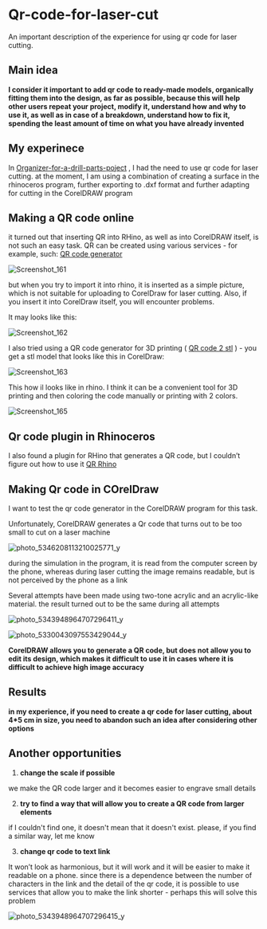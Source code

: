 # Qr-code-for-laser-cut
An important description of the experience for using qr code for laser cutting.  

## Main idea

**I consider it important to add qr code to ready-made models, organically fitting them into the design, as far as possible, because this will help other users repeat your project, modify it, understand how and why to use it, as well as in case of a breakdown, understand how to fix it, spending the least amount of time on what you have already invented**    

## My experinece

In  [Organizer-for-a-drill-parts-poject](https://github.com/m2415146/Organizer-for-a-drill-parts) , I had the need to use qr code for laser cutting. at the moment, I am using a combination of creating a surface in the rhinoceros program, further exporting to .dxf format and further adapting for cutting in the CorelDRAW program  

## Making a QR code online  

it turned out that inserting QR into RHino, as well as into CorelDRAW itself, is not such an easy task. QR can be created using various services - for example, such:
[QR code generator](http://qrcoder.ru/?t=1/)  

![Screenshot_161](https://github.com/user-attachments/assets/a5599b44-f21e-4453-97b3-9b0385bd0bb2)  

but when you try to import it into rhino, it is inserted as a simple picture, which is not suitable for uploading to CorelDraw for laser cutting. Also, if you insert it into CorelDraw itself, you will encounter problems.  

It may looks like this:  

![Screenshot_162](https://github.com/user-attachments/assets/4a574b18-ec77-4304-b82f-dde4c58323a7)  

I also tried using a QR code generator for 3D printing ( [QR code 2 stl](https://printer.tools/qrcode2stl/#shareQR-eyJ0ZXh0IjoiaHR0cHM6Ly9naXRodWIuY29tL20yNDE1MTQ2L09yZ2FuaXplci1mb3ItYS1kcmlsbC1wYXJ0cyJ9) )   - you get a stl model that looks like this in CorelDraw:  

![Screenshot_163](https://github.com/user-attachments/assets/84d09db4-c195-4440-b6fe-c042b681db0a)  

This how il looks like in rhino. I think it can be a convenient tool for 3D printing and then coloring the code manually or printing with 2 colors.  

![Screenshot_165](https://github.com/user-attachments/assets/42e97251-1ec0-4cc3-aa72-b3f2b7c1e433)


## Qr code plugin in Rhinoceros  

I also found a plugin for RHino that generates a QR code, but I couldn’t figure out how to use it  [QR Rhino](https://www.food4rhino.com/en/resource/qr-code-generator)   

## Making Qr code in COrelDraw

I want to test the qr code generator in the CorelDRAW program for this task.  

Unfortunately, CorelDRAW generates a Qr code that turns out to be too small to cut on a laser machine 

![photo_5346208113210025771_y](https://github.com/user-attachments/assets/dcf3cd1d-d844-4869-a6b1-80a0b97f13a7)  

during the simulation in the program, it is read from the computer screen by the phone, whereas during laser cutting the image remains readable, but is not perceived by the phone as a link  

Several attempts have been made using two-tone acrylic and an acrylic-like material. the result turned out to be the same during all attempts  

![photo_5343948964707296411_y](https://github.com/user-attachments/assets/ccfc2bd6-b934-428e-9afd-e72ed9b16ded)  

![photo_5330043097553429044_y](https://github.com/user-attachments/assets/bf126a16-8a62-4ac3-83da-b09ff259de7e)  

**CorelDRAW allows you to generate a QR code, but does not allow you to edit its design, which makes it difficult to use it in cases where it is difficult to achieve high image accuracy**  

## Results  

**in my experience, if you need to create a qr code for laser cutting, about 4*5 cm in size, you need to abandon such an idea after considering other options**  

## Another opportunities  

1) **change the scale if possible**  

we make the QR code larger and it becomes easier to engrave small details  

2) **try to find a way that will allow you to create a QR code from larger elements**

if I couldn't find one, it doesn't mean that it doesn't exist. please, if you find a similar way, let me know

3) **change qr code to text link**

It won’t look as harmonious, but it will work and it will be easier to make it readable on a phone. since there is a dependence between the number of characters in the link and the detail of the qr code, it is possible to use services that allow you to make the link shorter - perhaps this will solve this problem

![photo_5343948964707296415_y](https://github.com/user-attachments/assets/17e40b23-2e1d-465d-b04d-8e770e8afd13)






